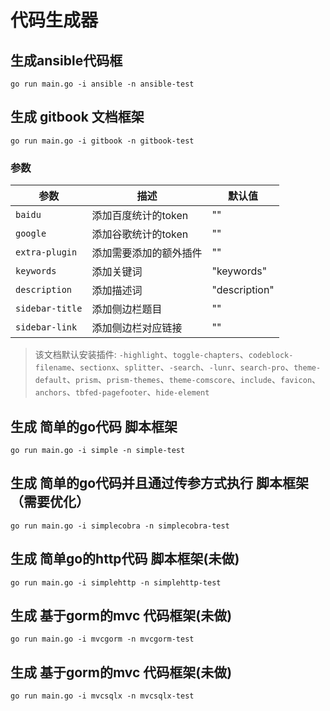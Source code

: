 # 代码生成器

## 生成ansible代码框

```
go run main.go -i ansible -n ansible-test
```

## 生成 gitbook 文档框架

```
go run main.go -i gitbook -n gitbook-test
```

### 参数

|参数|描述|默认值|
|---|---|---|
| `baidu` | 添加百度统计的token | "" |
| `google` | 添加谷歌统计的token | "" |
| `extra-plugin` | 添加需要添加的额外插件 | "" |
| `keywords` | 添加关键词 | "keywords" |
| `description` | 添加描述词 | "description" |
| `sidebar-title` | 添加侧边栏题目 | "" |
| `sidebar-link` | 添加侧边栏对应链接 | "" |

> 该文档默认安装插件: `-highlight`、`toggle-chapters`、`codeblock-filename`、`sectionx`、`splitter`、`-search`、`-lunr`、`search-pro`、`theme-default`、`prism`、`prism-themes`、`theme-comscore`、`include`、`favicon`、`anchors`、`tbfed-pagefooter`、`hide-element`

## 生成 简单的go代码 脚本框架

```
go run main.go -i simple -n simple-test
```

## 生成 简单的go代码并且通过传参方式执行 脚本框架（需要优化）

```
go run main.go -i simplecobra -n simplecobra-test
```

## 生成 简单go的http代码 脚本框架(未做)

```
go run main.go -i simplehttp -n simplehttp-test
```

## 生成 基于gorm的mvc 代码框架(未做)

```
go run main.go -i mvcgorm -n mvcgorm-test
```

## 生成 基于gorm的mvc 代码框架(未做)

```
go run main.go -i mvcsqlx -n mvcsqlx-test
```
